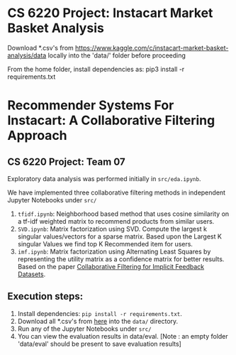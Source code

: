 
# CS 6220 Project: Instacart Market Basket Analysis

Download *.csv's from https://www.kaggle.com/c/instacart-market-basket-analysis/data locally into the 'data/' folder before proceeding

From the home folder, install dependencies as:
pip3 install -r requirements.txt

# Recommender Systems For Instacart: A Collaborative Filtering Approach
## CS 6220 Project: Team 07

Exploratory data analysis was performed initially in `src/eda.ipynb`.

We have implemented three collaborative filtering methods in independent Jupyter Notebooks under `src/`
1. `tfidf.ipynb`: Neighborhood based method that uses cosine similarity on a tf-idf weighted matrix to recommend products from similar users.
2. `SVD.ipynb`: Matrix factorization using SVD. Compute the largest k singular values/vectors for a sparse matrix. Based upon the Largest K singular Values we find top K Recommended item for users.
3. `imf.ipynb`: Matrix factorization using Alternating Least Squares by representing the utility matrix as a confidence matrix for better results. Based on the paper [Collaborative Filtering for Implicit Feedback Datasets](http://yifanhu.net/PUB/cf.pdf).


Execution steps:
----------------
1. Install dependencies: `pip install -r requirements.txt`.
2. Download all *.csv's from [here](https://www.kaggle.com/c/instacart-market-basket-analysis/data) into the `data/` directory.
3. Run any of the Jupyter Notebooks under `src/`
4. You can view the evaluation results in data/eval. [Note : an empty folder 'data/eval' should be present to save evaluation results]

